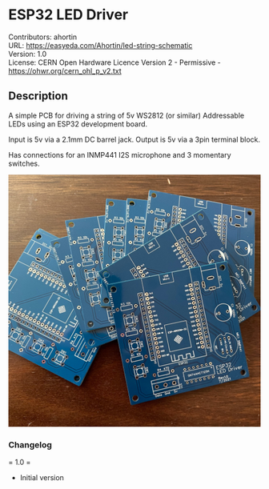 # ESP32 LED Driver  
Contributors: ahortin  
URL:  https://easyeda.com/Ahortin/led-string-schematic  
Version: 1.0  
License: CERN Open Hardware Licence Version 2 - Permissive - https://ohwr.org/cern_ohl_p_v2.txt

## Description

A simple PCB for driving a string of 5v WS2812 (or similar) Addressable LEDs using an ESP32 development board.

Input is 5v via a 2.1mm DC barrel jack. Output is 5v via a 3pin terminal block.

Has connections for an INMP441 I2S microphone and 3 momentary switches.

![ESP32 LED Driver PCB](ESP32%20LED%20Driver.jpg)


### Changelog

= 1.0 =
- Initial version
